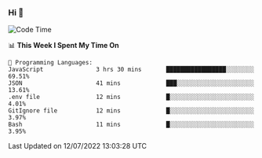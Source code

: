 ### Hi 👋

<!--START_SECTION:waka-->
![Code Time](http://img.shields.io/badge/Code%20Time-176%20hrs%2041%20mins-blue)

📊 **This Week I Spent My Time On** 

```text
💬 Programming Languages: 
JavaScript               3 hrs 30 mins       █████████████████░░░░░░░░   69.51% 
JSON                     41 mins             ███░░░░░░░░░░░░░░░░░░░░░░   13.61% 
.env file                12 mins             █░░░░░░░░░░░░░░░░░░░░░░░░   4.01% 
GitIgnore file           12 mins             █░░░░░░░░░░░░░░░░░░░░░░░░   3.97% 
Bash                     11 mins             █░░░░░░░░░░░░░░░░░░░░░░░░   3.95%

```


 Last Updated on 12/07/2022 13:03:28 UTC
<!--END_SECTION:waka-->


